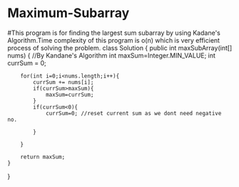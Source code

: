 # Maximum-Subarray
#This program is for finding the largest sum subarray by using Kadane's Algorithm.Time complexity of this program is o(n) which is very efficient process of solving the problem.
class Solution {
    public int maxSubArray(int[] nums) {
        //By Kandane's Algorithm
        int maxSum=Integer.MIN_VALUE;
        int currSum = 0;
        
        for(int i=0;i<nums.length;i++){
            currSum += nums[i];
            if(currSum>maxSum){
                maxSum=currSum;
            }
            if(currSum<0){
                currSum=0; //reset current sum as we dont need negative no.
                
            }
            
        }
       
        return maxSum;
    }
}

